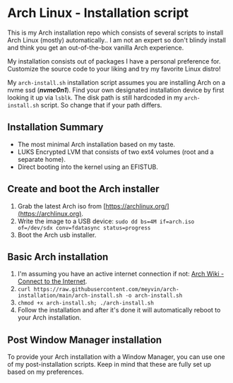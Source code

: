 # Arch Linux - Installation script
This is my Arch installation repo which consists of several scripts to install Arch Linux (mostly) automatically.. I am not an expert so don't blindy install and think you get an out-of-the-box vanilla Arch experience. 

My installation consists out of packages I have a personal preference for. Customize the source code to your liking and try my favorite Linux distro!
 
My `arch-install.sh` installation script assumes you are installing Arch on a nvme ssd (***nvme0n1***). Find your own designated installation device by first looking it up via `lsblk`. The disk path is still hardcoded in my `arch-install.sh` script. So change that if your path differs.

## Installation Summary
- The most minimal Arch installation based on my taste.
- LUKS Encrypted LVM that consists of two ext4 volumes (root and a separate home).
- Direct booting into the kernel using an EFISTUB.

## Create and boot the Arch installer
1. Grab the latest Arch iso from [https://archlinux.org/](https://archlinux.org).
2. Write the image to a USB device: `sudo dd bs=4M if=arch.iso of=/dev/sdx conv=fdatasync status=progress`
3. Boot the Arch usb installer.

## Basic Arch installation
1. I'm assuming you have an active internet connection if not: [Arch Wiki - Connect to the Internet](https://wiki.archlinux.org/title/installation_guide#Connect_to_the_internet).
2. `curl https://raw.githubusercontent.com/meyvin/arch-installation/main/arch-install.sh -o arch-install.sh`
3. `chmod +x arch-install.sh; ./arch-install.sh`
4. Follow the installation and after it's done it will automatically reboot to
   your Arch installation.

## Post Window Manager installation
To provide your Arch installation with a Window Manager, you can use one of my post-installation scripts. Keep in mind that these are fully set up based on my preferences.
